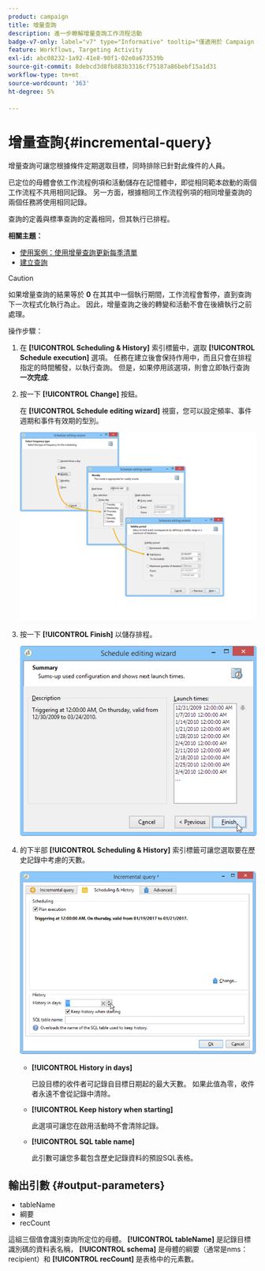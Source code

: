 ```yaml
---
product: campaign
title: 增量查詢
description: 進一步瞭解增量查詢工作流程活動
badge-v7-only: label="v7" type="Informative" tooltip="僅適用於 Campaign Classic v7"
feature: Workflows, Targeting Activity
exl-id: abc08232-1a92-41e8-90f1-02e0a673539b
source-git-commit: 8debcd3d8fb883b3316cf75187a86bebf15a1d31
workflow-type: tm+mt
source-wordcount: '363'
ht-degree: 5%

---
```


# 增量查詢{#incremental-query}



增量查詢可讓您根據條件定期選取目標，同時排除已針對此條件的人員。

已定位的母體會依工作流程例項和活動儲存在記憶體中，即從相同範本啟動的兩個工作流程不共用相同記錄。 另一方面，根據相同工作流程例項的相同增量查詢的兩個任務將使用相同記錄。

查詢的定義與標準查詢的定義相同，但其執行已排程。

**相關主題：**

* [使用案例：使用增量查詢更新每季清單](quarterly-list-update.md)
* [建立查詢](query.md#creating-a-query)

>[!CAUTION]
>
>如果增量查詢的結果等於 **0** 在其其中一個執行期間，工作流程會暫停，直到查詢下一次程式化執行為止。 因此，增量查詢之後的轉變和活動不會在後續執行之前處理。

操作步驟：

1. 在 **[!UICONTROL Scheduling & History]** 索引標籤中，選取 **[!UICONTROL Schedule execution]** 選項。 任務在建立後會保持作用中，而且只會在排程指定的時間觸發，以執行查詢。 但是，如果停用該選項，則會立即執行查詢 **一次完成**.
1. 按一下 **[!UICONTROL Change]** 按鈕。

   在 **[!UICONTROL Schedule editing wizard]** 視窗，您可以設定頻率、事件週期和事件有效期的型別。

   ![](assets/s_user_segmentation_wizard_11.png)

1. 按一下 **[!UICONTROL Finish]** 以儲存排程。

   ![](assets/s_user_segmentation_wizard_valid.png)

1. 的下半部 **[!UICONTROL Scheduling & History]** 索引標籤可讓您選取要在歷史記錄中考慮的天數。

   ![](assets/edit_request_inc.png)

   * **[!UICONTROL History in days]**

     已設目標的收件者可記錄自目標日期起的最大天數。 如果此值為零，收件者永遠不會從記錄中清除。

   * **[!UICONTROL Keep history when starting]**

     此選項可讓您在啟用活動時不會清除記錄。

   * **[!UICONTROL SQL table name]**

     此引數可讓您多載包含歷史記錄資料的預設SQL表格。

## 輸出引數 {#output-parameters}

* tableName
* 綱要
* recCount

這組三個值會識別查詢所定位的母體。 **[!UICONTROL tableName]** 是記錄目標識別碼的資料表名稱， **[!UICONTROL schema]** 是母體的綱要（通常是nms：recipient）和 **[!UICONTROL recCount]** 是表格中的元素數。
